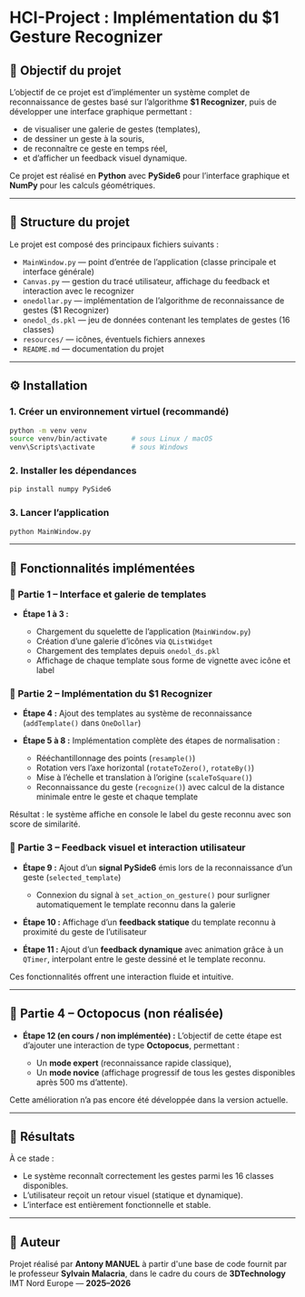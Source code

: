 # HCI-Project : Implémentation du $1 Gesture Recognizer

## 🎯 Objectif du projet
L’objectif de ce projet est d’implémenter un système complet de reconnaissance de gestes basé sur l’algorithme **$1 Recognizer**, puis de développer une interface graphique permettant :
- de visualiser une galerie de gestes (templates),
- de dessiner un geste à la souris,
- de reconnaître ce geste en temps réel,
- et d’afficher un feedback visuel dynamique.

Ce projet est réalisé en **Python** avec **PySide6** pour l’interface graphique et **NumPy** pour les calculs géométriques.

---

## 🧱 Structure du projet

Le projet est composé des principaux fichiers suivants :

- `MainWindow.py` — point d’entrée de l’application (classe principale et interface générale)
- `Canvas.py` — gestion du tracé utilisateur, affichage du feedback et interaction avec le recognizer
- `onedollar.py` — implémentation de l’algorithme de reconnaissance de gestes ($1 Recognizer)
- `onedol_ds.pkl` — jeu de données contenant les templates de gestes (16 classes)
- `resources/` — icônes, éventuels fichiers annexes
- `README.md` — documentation du projet

---

## ⚙️ Installation

### 1. Créer un environnement virtuel (recommandé)
```bash
python -m venv venv
source venv/bin/activate      # sous Linux / macOS
venv\Scripts\activate         # sous Windows
````

### 2. Installer les dépendances

```bash
pip install numpy PySide6
```

### 3. Lancer l’application

```bash
python MainWindow.py
```

---

## 🚀 Fonctionnalités implémentées

### 🧩 Partie 1 – Interface et galerie de templates

* **Étape 1 à 3 :**

  * Chargement du squelette de l’application (`MainWindow.py`)
  * Création d’une galerie d’icônes via `QListWidget`
  * Chargement des templates depuis `onedol_ds.pkl`
  * Affichage de chaque template sous forme de vignette avec icône et label

### 🧠 Partie 2 – Implémentation du $1 Recognizer

* **Étape 4 :** Ajout des templates au système de reconnaissance (`addTemplate()` dans `OneDollar`)
* **Étape 5 à 8 :** Implémentation complète des étapes de normalisation :

  * Rééchantillonnage des points (`resample()`)
  * Rotation vers l’axe horizontal (`rotateToZero()`, `rotateBy()`)
  * Mise à l’échelle et translation à l’origine (`scaleToSquare()`)
  * Reconnaissance du geste (`recognize()`) avec calcul de la distance minimale entre le geste et chaque template

Résultat : le système affiche en console le label du geste reconnu avec son score de similarité.

### 💬 Partie 3 – Feedback visuel et interaction utilisateur

* **Étape 9 :** Ajout d’un **signal PySide6** émis lors de la reconnaissance d’un geste (`selected_template`)

  * Connexion du signal à `set_action_on_gesture()` pour surligner automatiquement le template reconnu dans la galerie
* **Étape 10 :** Affichage d’un **feedback statique** du template reconnu à proximité du geste de l’utilisateur
* **Étape 11 :** Ajout d’un **feedback dynamique** avec animation grâce à un `QTimer`, interpolant entre le geste dessiné et le template reconnu.

Ces fonctionnalités offrent une interaction fluide et intuitive.

---

## 🔄 Partie 4 – Octopocus (non réalisée)

* **Étape 12 (en cours / non implémentée) :**
  L’objectif de cette étape est d’ajouter une interaction de type **Octopocus**, permettant :

  * Un **mode expert** (reconnaissance rapide classique),
  * Un **mode novice** (affichage progressif de tous les gestes disponibles après 500 ms d’attente).

Cette amélioration n’a pas encore été développée dans la version actuelle.

---

## 🧪 Résultats

À ce stade :

* Le système reconnaît correctement les gestes parmi les 16 classes disponibles.
* L’utilisateur reçoit un retour visuel (statique et dynamique).
* L’interface est entièrement fonctionnelle et stable.

---

## 👤 Auteur

Projet réalisé par **Antony MANUEL** à partir d'une base de code fournit par le professeur **Sylvain Malacria**, dans le cadre du cours de **3DTechnology**
IMT Nord Europe — **2025–2026**